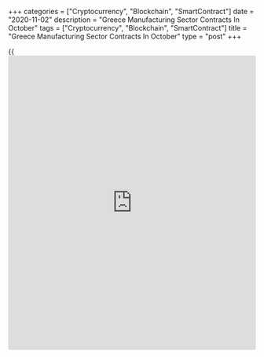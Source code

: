 +++
categories = ["Cryptocurrency", "Blockchain", "SmartContract"]
date = "2020-11-02"
description = "Greece Manufacturing Sector Contracts In October"
tags = ["Cryptocurrency", "Blockchain", "SmartContract"]
title = "Greece Manufacturing Sector Contracts In October"
type = "post"
+++

{{<iframe id="large-banner" src="https://www.bounty.group/#slide=28.0" width="100%" height="600" scrolling="no" style="border: 0px solid rgb(216, 221, 230); border-radius: 3px;">}}

Greece's manufacturing activity deteriorated in October, survey results
from IHS Markit showed on Monday.

The manufacturing Purchasing Managers' Index decreased to 48.7 in
October from 50.0 in September. Any reading below 50.0 indicates
contraction in the sector.

Output declined for the seventh time in eight months in October amid a
fall in new orders.

Firms expectation for the next 12-months improved and they hope for an
end to the Covid-19 pandemic.

On the price front, the cost burden increased at a solid rate and the
rate of decline in selling prices was overall strong.

Firms reduced their workforce for the first time in three months and
backlogs of work declined sharply and at the steepest pace for five
months.

"Although positive expectations were largely driven by hopes of an end
to the pandemic, our latest forecast for annual industrial production
foresees a modest rise of 2.1 percent in 2021," Sian Jones, economist at
IHS Markit, said.

"As the sector is expected to contract by 4.6% throughout 2020, the
recovery to pre-pandemic levels may be drawn out," Jones added.

For comments and feedback [contact](https://www.playgroundfx.com/contact/): editorial@rtt[news](https://www.letsplayfx.com/blog/forex-news-website/).com

[Economic News][1]

 **What parts of the world are seeing the best (and worst) economic
performances lately? Click[here][2] to check out our [Econ Scorecard][2]
and find out! See up-to-the-moment [ranking](https://www.playgroundfx.com/blog/crypto-exchange-ranking/)s for the best and worst
performers in [GDP][3], [unemployment rate][4], [inflation][5] and much
more.**

   1. www.rtt[news](https://www.letsplayfx.com/blog/forex-news-website/).com/Content/EconomicNews.aspx
   2. www.rtt[news](https://www.letsplayfx.com/blog/forex-news-website/).com/economic-scorecard/world-rank/industrial-production/highest-performance.aspx
   3. www.rtt[news](https://www.letsplayfx.com/blog/forex-news-website/).com/economic-scorecard/world-rank/GDP/highest-performance.aspx
   4. www.rtt[news](https://www.letsplayfx.com/blog/forex-news-website/).com/economic-scorecard/world-rank/unemployment-rate/lowest-performance.aspx
   5. www.rtt[news](https://www.letsplayfx.com/blog/forex-news-website/).com/economic-scorecard/world-rank/CPI/highest-performance.aspx